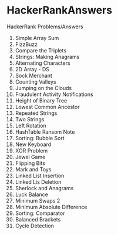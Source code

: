 # HackerRankAnswers
HackerRank Problems/Answers

1. Simple Array Sum
2. FizzBuzz
3. Compare the Triplets
4. Strings: Making Anagrams
5. Alternating Characters
6. 2D Array - DS
7. Sock Merchant
8. Counting Valleys
9. Jumping on the Clouds
10. Fraudulent Activity Notifications
11. Height of Binary Tree
12. Lowest Common Ancestor
13. Repeated Strings
14. Two Strings
15. Left Rotation
16. HashTable Ransom Note
17. Sorting: Bubble Sort
18. New Keyboard
19. XOR Problem
20. Jewel Game
21. Flipping Bits
22. Mark and Toys
23. Linked List Insertion
24. Linked Lis Deletion
25. Sherlock and Anagrams
26. Luck Balance
27. Minimum Swaps 2
28. Minimum Absolute Difference
29. Sorting: Comparator
30. Balanced Brackets
31. Cycle Detection